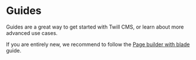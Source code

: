 # Guides

Guides are a great way to get started with Twill CMS, or learn about more advanced use cases. 

If you are entirely new, we recommend to follow the [Page builder with blade](./1_page-builder-with-blade/1_index.md) guide.
